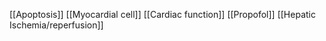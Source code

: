 [[Apoptosis]]
[[Myocardial cell]]
[[Cardiac function]]
[[Propofol]]
[[Hepatic Ischemia/reperfusion]]
